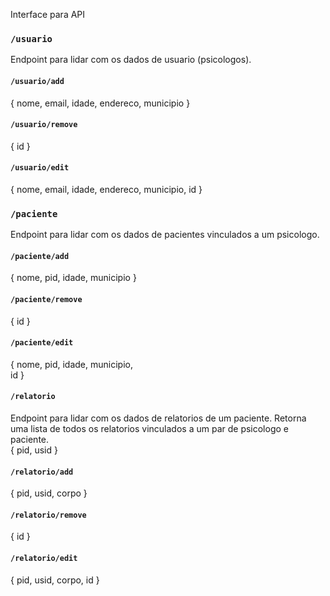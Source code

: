 Interface para API

### ``` /usuario ``` 
Endpoint para lidar com os dados de usuario (psicologos).

#### ``` /usuario/add ``` 
{
    nome,
    email, 
    idade, 
    endereco, 
    municipio
}
#### ``` /usuario/remove ``` 
{
    id
}
#### ``` /usuario/edit ``` 
{
    nome,
    email, 
    idade, 
    endereco, 
    municipio,
    id
}

### ``` /paciente ``` 
Endpoint para lidar com os dados de pacientes vinculados a um psicologo.

#### ``` /paciente/add ``` 
{
    nome, 
    pid, 
    idade, 
    municipio
}
#### ``` /paciente/remove ```
{
    id
}
#### ```/paciente/edit ```
{
    nome, 
    pid, 
    idade, 
    municipio,    
    id
}

#### ``` /relatorio ```
Endpoint para lidar com os dados de relatorios de um paciente. Retorna uma lista de todos os relatorios vinculados a um par de psicologo e paciente. \
{
    pid,
    usid
}

#### ``` /relatorio/add ```
{
    pid, 
    usid, 
    corpo
}
#### ``` /relatorio/remove ```
{
    id
}
#### ``` /relatorio/edit ```
{
    pid, 
    usid, 
    corpo,
    id
}
